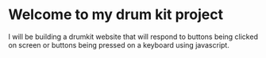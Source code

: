 # Welcome to my drum kit project

I will be building a drumkit website that will respond to buttons being clicked on screen or buttons being pressed on a keyboard using javascript.